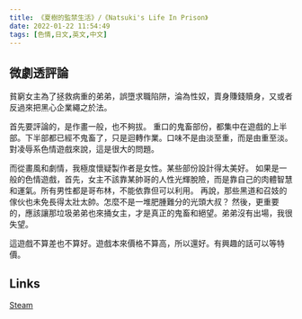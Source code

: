 ```yaml
---
title: 《夏樹的監禁生活》/《Natsuki's Life In Prison》
date: 2022-01-22 11:54:49
tags: [色情,日文,英文,中文]
---
```

## 微劇透評論

貧窮女主為了拯救病重的弟弟，誤墮求職陷阱，淪為性奴，賣身賺錢贖身，又或者反過來把黑心企業繩之於法。

首先要評論的，是作畫一般，也不夠拔。
重口的鬼畜部份，都集中在遊戲的上半部。下半部都已經不鬼畜了，只是迴轉作業。口味不是由淡至重，而是由重至淡。對凌辱系色情遊戲來說，這是很大的問題。

而從畫風和劇情，我極度懷疑製作者是女性。某些部份設計得太美好。
如果是一般的色情遊戲，首先，女主不該靠某帥哥的人性光輝脫險，而是靠自己的肉體智慧和運氣。所有男性都是哥布林，不能依靠但可以利用。
再說，那些黑道和召妓的傢伙也未免長得太壯太帥。怎麼不是一堆肥腫難分的光頭大叔？
然後，更重要的，應該讓那垃圾弟弟也來捅女主，才是真正的鬼畜和絕望。弟弟沒有出場，我很失望。

這遊戲不算差也不算好。遊戲本來價格不算高，所以還好。有興趣的話可以等特價。

## Links

[Steam](https://store.steampowered.com/app/1528000/)
